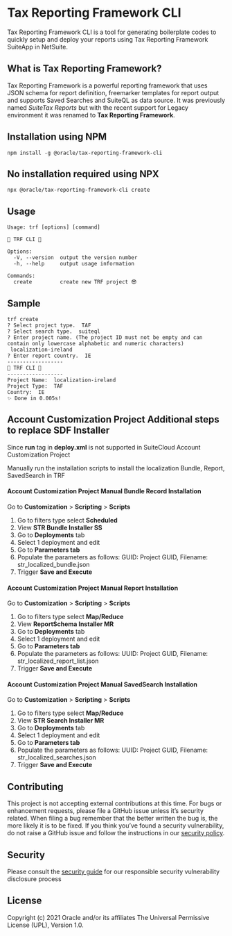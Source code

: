 # Tax Reporting Framework CLI
Tax Reporting Framework CLI is a tool for generating boilerplate codes to quickly setup and deploy your reports using Tax Reporting Framework SuiteApp in NetSuite.

## What is Tax Reporting Framework?
Tax Reporting Framework is a powerful reporting framework that uses JSON schema for report definition, freemarker templates for report output and supports Saved Searches and SuiteQL as data source. It was previously named *SuiteTax Reports* but with the recent support for Legacy environment it was renamed to **Tax Reporting Framework**. 

## Installation using NPM
```
npm install -g @oracle/tax-reporting-framework-cli
```
## No installation required using NPX
```
npx @oracle/tax-reporting-framework-cli create
```

## Usage
```
Usage: trf [options] [command]

🚀 TRF CLI 🚀

Options:
  -V, --version  output the version number
  -h, --help     output usage information

Commands:
  create         create new TRF project 😎
```

## Sample
```
trf create
? Select project type.  TAF
? Select search type.  suiteql
? Enter project name. (The project ID must not be empty and can contain only lowercase alphabetic and numeric characters)
 localization-ireland
? Enter report country.  IE
------------------
🚀 TRF CLI 🚀
------------------
Project Name:  localization-ireland
Project Type:  TAF
Country:  IE
✨ Done in 0.005s!
```
## Account Customization Project Additional steps to replace SDF Installer
Since **run** tag in **deploy.xml** is not supported in SuiteCloud Account Customization Project

Manually run the installation scripts to install the localization Bundle, Report, SavedSearch in TRF

#### Account Customization Project Manual Bundle Record Installation
Go to **Customization** > **Scripting** > **Scripts**  

1. Go to filters type select **Scheduled** 
2. View **STR Bundle Installer SS**
3. Go to **Deployments** tab
4. Select 1 deployment and edit
5. Go to **Parameters tab**
6. Populate the parameters as follows: GUID: Project GUID, Filename: str_localized_bundle.json
7. Trigger **Save and Execute**

#### Account Customization Project Manual Report Installation
Go to **Customization** > **Scripting** > **Scripts**  

1. Go to filters type select **Map/Reduce** 
2. View **ReportSchema Installer MR**
3. Go to **Deployments** tab
4. Select 1 deployment and edit
5. Go to **Parameters tab**
6. Populate the parameters as follows: UUID: Project GUID, Filename: str_localized_report_list.json
7. Trigger **Save and Execute**

#### Account Customization Project Manual SavedSearch Installation
Go to **Customization** > **Scripting** > **Scripts**  

1. Go to filters type select **Map/Reduce** 
2. View **STR Search Installer MR**
3. Go to **Deployments** tab
4. Select 1 deployment and edit
5. Go to **Parameters tab**
6. Populate the parameters as follows: UUID: Project GUID, Filename: str_localized_searches.json
7. Trigger **Save and Execute**

## Contributing
This project is not accepting external contributions at this time. For bugs or enhancement requests, please file a GitHub issue unless it’s security related. When filing a bug remember that the better written the bug is, the more likely it is to be fixed. If you think you’ve found a security vulnerability, do not raise a GitHub issue and follow the instructions in our [security policy](./SECURITY.md).

## Security

Please consult the [security guide](./SECURITY.md) for our responsible security vulnerability disclosure process

## License
Copyright (c) 2021 Oracle and/or its affiliates The Universal Permissive License (UPL), Version 1.0.
